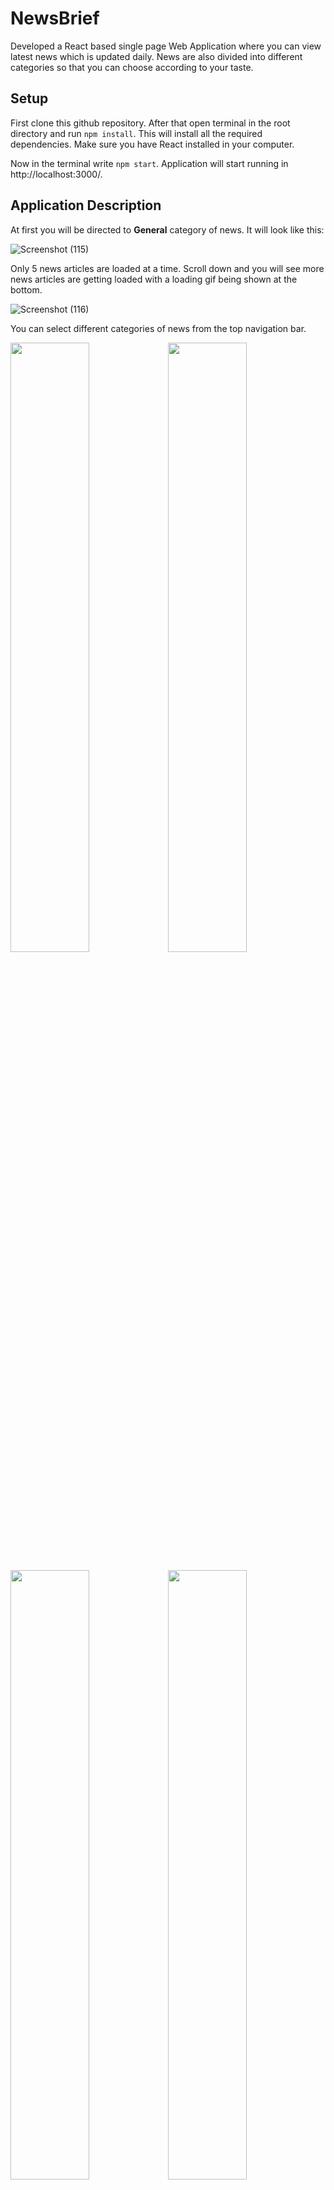 # NewsBrief

Developed a React based single page Web Application where you can view latest news which is updated daily. News are also divided into different categories so that you can choose according to your taste.

## Setup

First clone this github repository. After that open terminal in the root directory and run `npm install`. This will install all the required dependencies. Make sure you have React installed in your computer.

Now in the terminal write `npm start`. Application will start running in http://localhost:3000/.

## Application Description

At first you will be directed to **General** category of news. It will look like this:

![Screenshot (115)](https://user-images.githubusercontent.com/83599568/179736930-3763b0ae-804b-4fa1-a6ba-102e1a49c242.png)

Only 5 news articles are loaded at a time. Scroll down and you will see more news articles are getting loaded with a loading gif being shown at the bottom.

![Screenshot (116)](https://user-images.githubusercontent.com/83599568/179738869-4784d66f-cdf8-49c9-ac9f-0781f2e50fb7.png)

You can select different categories of news from the top navigation bar.

<img src="https://user-images.githubusercontent.com/83599568/179740142-c71b17ff-bd8f-4039-9d4c-7b9f0933934d.png" width="50%"><img src="https://user-images.githubusercontent.com/83599568/179740152-0e2d1910-bb16-46a1-8b0d-83e138b18ca8.png" width="50%">

<img src="https://user-images.githubusercontent.com/83599568/179740150-aa1b91ae-e80a-47cd-b3f1-751a12d07ce3.png" width="50%"><img src="https://user-images.githubusercontent.com/83599568/179740147-c2fa3bb2-5da7-46d8-9978-6e2b84ff256e.png" width="50%">

## Conclusion

Thank you for visiting my project. Hope you like it. If there is any issue, feel free to contact me @ sameerraj0820@gmail.com
